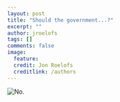 ```yaml
---
layout: post
title: "Should the government...?"
excerpt: ""
author: jroelofs
tags: []
comments: false
image:
  feature:
  credit: Jon Roelofs
  creditlink: /authors
---
```


![No.](http://i.imgur.com/K442Wrl.png)

